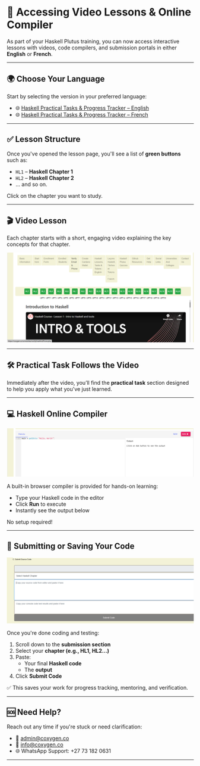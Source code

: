 # 🎥 Accessing Video Lessons & Online Compiler

As part of your Haskell Plutus training, you can now access interactive lessons with videos, code compilers, and submission portals in either **English** or **French**.

---

## 🌍 Choose Your Language

Start by selecting the version in your preferred language:

- 🌐 [Haskell Practical Tasks & Progress Tracker – English](https://coxygen.co/universities/haskell-lessons-english.php)
- 🌐 [Haskell Practical Tasks & Progress Tracker – French](https://coxygen.co/universities/haskell-lessons-french.php)

---

## ✅ Lesson Structure

Once you've opened the lesson page, you'll see a list of **green buttons** such as:

- `HL1` – **Haskell Chapter 1**
- `HL2` – **Haskell Chapter 2**
- … and so on.

Click on the chapter you want to study.

---

## 🎬 Video Lesson

Each chapter starts with a short, engaging video explaining the key concepts for that chapter.

![Video Preview](lessons.png)


---

## 🛠️ Practical Task Follows the Video

Immediately after the video, you’ll find the **practical task** section designed to help you apply what you've just learned.

---

## 💻 Haskell Online Compiler

![Compiler Preview](compiler.png)

A built-in browser compiler is provided for hands-on learning:

- Type your Haskell code in the editor
- Click **Run** to execute
- Instantly see the output below

No setup required!

---

## 📝 Submitting or Saving Your Code

![Submission Preview](submit.png)

Once you're done coding and testing:

1. Scroll down to the **submission section**
2. Select your **chapter (e.g., HL1, HL2...)**
3. Paste:
   - Your final **Haskell code**
   - The **output**
4. Click **Submit Code**

✅ This saves your work for progress tracking, mentoring, and verification.

---

## 🆘 Need Help?

Reach out any time if you're stuck or need clarification:

- 📧 [admin@coxygen.co](mailto:admin@coxygen.co)
- 📧 [info@coxygen.co](mailto:info@coxygen.co)
- 🌐 WhatsApp Support: +27 73 182 0631

---
